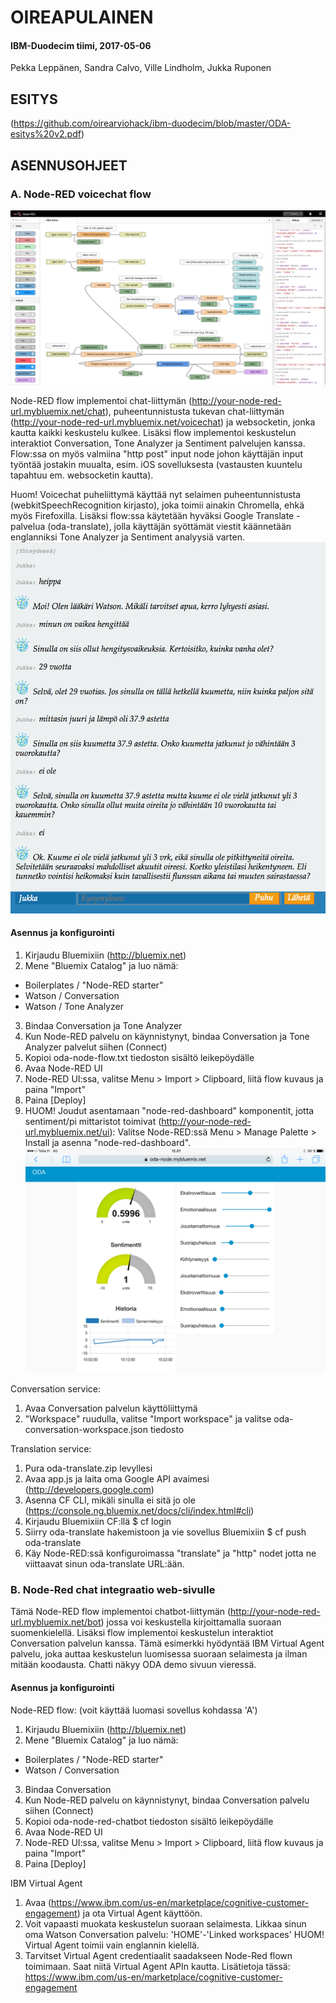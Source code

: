 # OIREAPULAINEN
#### IBM-Duodecim tiimi, 2017-05-06
Pekka Leppänen, Sandra Calvo, Ville Lindholm, Jukka Ruponen


## ESITYS
(https://github.com/oirearviohack/ibm-duodecim/blob/master/ODA-esitys%20v2.pdf)


## ASENNUSOHJEET


### A. Node-RED voicechat flow

![Node-RED flow](https://raw.githubusercontent.com/oirearviohack/ibm-duodecim/master/oda-node-flow-sample.png)

Node-RED flow implementoi chat-liittymän (http://your-node-red-url.mybluemix.net/chat), puheentunnistusta tukevan chat-liittymän (http://your-node-red-url.mybluemix.net/voicechat) ja websocketin, jonka kautta kaikki keskustelu kulkee. Lisäksi flow implementoi keskustelun interaktiot Conversation, Tone Analyzer ja Sentiment palvelujen kanssa.
Flow:ssa on myös valmiina "http post" input node johon käyttäjän input työntää jostakin muualta, esim. iOS sovelluksesta (vastausten kuuntelu tapahtuu em. websocketin kautta).

Huom! Voicechat puheliittymä käyttää nyt selaimen puheentunnistusta (webkitSpeechRecognition kirjasto), joka toimii ainakin Chromella, ehkä myös Firefoxilla. Lisäksi flow:ssa käytetään hyväksi Google Translate -palvelua (oda-translate), jolla käyttäjän syöttämät viestit käännetään englanniksi Tone Analyzer ja Sentiment analyysiä varten.
![Voicechat esimerkki](https://raw.githubusercontent.com/oirearviohack/ibm-duodecim/master/oda-voicechat-ui-sample.png)


#### Asennus ja konfigurointi
1. Kirjaudu Bluemixiin (http://bluemix.net)
2. Mene "Bluemix Catalog" ja luo nämä:
- Boilerplates / "Node-RED starter"
- Watson / Conversation
- Watson / Tone Analyzer
3. Bindaa Conversation ja Tone Analyzer
4. Kun Node-RED palvelu on käynnistynyt, bindaa Conversation ja Tone Analyzer palvelut siihen (Connect)
5. Kopioi oda-node-flow.txt tiedoston sisältö leikepöydälle
6. Avaa Node-RED UI
7. Node-RED UI:ssa, valitse Menu > Import > Clipboard, liitä flow kuvaus ja paina "Import"
8. Paina [Deploy]
9. HUOM! Joudut asentamaan "node-red-dashboard" komponentit, jotta sentiment/pi mittaristot toimivat (http://your-node-red-url.mybluemix.net/ui):
Valitse Node-RED:ssä Menu > Manage Palette > Install ja asenna "node-red-dashboard".
![Sentiment dashboard esimerkki](https://github.com/oirearviohack/ibm-duodecim/blob/master/oda-sentiment-pi-ui-sample.png?raw=true)

Conversation service:
1. Avaa Conversation palvelun käyttöliittymä
2. "Workspace" ruudulla, valitse "Import workspace" ja valitse oda-conversation-workspace.json tiedosto

Translation service:
1. Pura oda-translate.zip levyllesi
2. Avaa app.js ja laita oma Google API avaimesi (http://developers.google.com)
2. Asenna CF CLI, mikäli sinulla ei sitä jo ole (https://console.ng.bluemix.net/docs/cli/index.html#cli)
3. Kirjaudu Bluemixiin CF:llä
$ cf login
3. Siirry oda-translate hakemistoon ja vie sovellus Bluemixiin
$ cf push oda-translate
4. Käy Node-RED:ssä konfiguroimassa "translate" ja "http" nodet jotta ne viittaavat sinun oda-translate URL:ään.


### B. Node-Red chat integraatio web-sivulle

Tämä Node-RED flow implementoi chatbot-liittymän (http://your-node-red-url.mybluemix.net/bot) jossa voi keskustella kirjoittamalla suoraan suomenkielellä. Lisäksi flow implementoi keskustelun interaktiot Conversation palvelun kanssa. Tämä esimerkki hyödyntää IBM Virtual Agent palvelu, joka auttaa keskustelun luomisessa suoraan selaimesta ja ilman mitään koodausta. Chatti näkyy ODA demo sivuun vieressä.

#### Asennus ja konfigurointi

Node-RED flow: (voit käyttää luomasi sovellus kohdassa 'A')
1. Kirjaudu Bluemixiin (http://bluemix.net)
2. Mene "Bluemix Catalog" ja luo nämä:
- Boilerplates / "Node-RED starter"
- Watson / Conversation
3. Bindaa Conversation
4. Kun Node-RED palvelu on käynnistynyt, bindaa Conversation palvelu siihen (Connect)
5. Kopioi oda-node-red-chatbot tiedoston sisältö leikepöydälle
6. Avaa Node-RED UI
7. Node-RED UI:ssa, valitse Menu > Import > Clipboard, liitä flow kuvaus ja paina "Import"
8. Paina [Deploy]

IBM Virtual Agent
1. Avaa (https://www.ibm.com/us-en/marketplace/cognitive-customer-engagement) ja ota Virtual Agent käyttöön. 
2. Voit vapaasti muokata keskustelun suoraan selaimesta. Likkaa sinun oma Watson Conversation palvelu: 'HOME'-'Linked workspaces' HUOM! Virtual Agent toimii vain englannin kielellä.
3. Tarvitset Virtual Agent credentiaalit saadakseen Node-Red flown toimimaan. Saat niitä Virtual Agent APIn kautta. 
Lisätietoja tässä: https://www.ibm.com/us-en/marketplace/cognitive-customer-engagement







